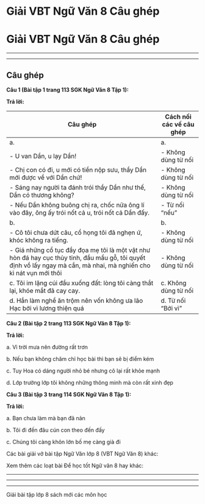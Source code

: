 # Giải VBT Ngữ Văn 8 Câu ghép

# Giải VBT Ngữ Văn 8 Câu ghép

* * *

* * *

## Câu ghép

**Câu 1 (Bài tập 1 trang 113 SGK Ngữ Văn 8 Tập 1):**

**Trả lời:**

Câu ghép |  Cách nối các vế câu ghép   
---|---  
a. |  a.   
\- U van Dần, u lạy Dần! |  \- Không dùng từ nối   
\- Chị con có đi, u mới có tiền nộp sưu, thầy Dần mới được về với Dần chứ! |  \- Không dùng từ nối   
\- Sáng nay người ta đánh trói thầy Dần như thế, Dần có thương không? |  \- Không dùng từ nối   
\- Nếu Dần không buông chị ra, chốc nữa ông lí vào đây, ông ấy trói nốt cả u, trói nốt cả Dần đấy. |  \- Từ nối “nếu”   
b. |  b.   
\- Cô tôi chưa dứt câu, cổ họng tôi đã nghẹn ứ, khóc không ra tiếng. |  \- Không dùng từ nối   
\- Giá những cổ tục đầy đọa mẹ tôi là một vật như hòn đá hay cục thủy tinh, đầu mẩu gỗ, tôi quyết định vồ lấy ngay mà cắn, mà nhai, mà nghiến cho kì nát vụn mới thôi |  \- Không dùng từ nối   
c. Tôi im lặng cúi đầu xuống đất: lòng tôi càng thắt lại, khóe mắt đã cay cay. |  c. Không dùng từ nối   
d. Hắn làm nghề ăn trộm nên vốn không ưa lão Hạc bởi vì lương thiện quá |  d. Từ nối “Bởi vì”   
  
**Câu 2 (Bài tập 2 trang 113 SGK Ngữ Văn 8 Tập 1):**

**Trả lời:**

a. Vì trời mưa nên đường rất trơn 

b. Nếu bạn không chăm chỉ học bài thì bạn sẽ bị điểm kém 

c. Tuy Hoa có dáng người nhỏ bé nhưng cô lại rất khỏe mạnh 

d. Lớp trưởng lớp tôi không những thông minh mà còn rất xinh đẹp 

**Câu 3 (Bài tập 3 trang 114 SGK Ngữ Văn 8 Tập 1):**

**Trả lời:**

a. Bạn chưa làm mà bạn đã nản 

b. Tôi đi đến đâu cún con theo đến đấy 

c. Chúng tôi càng khôn lớn bố mẹ càng già đi 

Các bài giải vở bài tập Ngữ Văn lớp 8 (VBT Ngữ Văn 8) khác:

Xem thêm các loạt bài Để học tốt Ngữ văn 8 hay khác:

* * *

* * *

* * *

Giải bài tập lớp 8 sách mới các môn học
